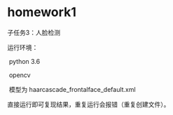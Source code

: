 # homework1

子任务3：人脸检测

运行环境：

​	python 3.6

​	opencv

​	模型为	haarcascade_frontalface_default.xml

直接运行即可复现结果，重复运行会报错（重复创建文件）。